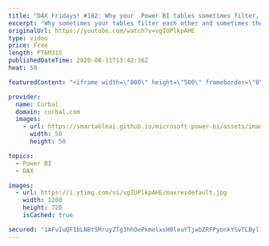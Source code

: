 ```yaml
---
title: "DAX Fridays! #182: Why your  Power BI tables sometimes filter, sometimes dont"
excerpt: "Why sometimes your tables filter each other and sometimes they dont?  As a beginner, this confused me deeply, so I hope this video will clarify this for you so you dont have to wonder anymore!  Understanding relationships: https://www.youtube.com/watch?v=-4ybWQSRcOY  Modeling playlist: https://www.youtube.com/playlist?list=PLDz00l_jz6zyfWLZIu8psvTESmKuVDUoG"
originalUrl: https://youtube.com/watch?v=vgIUPlkpAHE
type: video
price: Free
length: PT6M31S
publishedDateTime: 2020-08-11T13:42:36Z
heat: 50

featuredContent: "<iframe width=\"800\" height=\"500\" frameborder=\"0\" src=\"https://www.youtube.com/embed/vgIUPlkpAHE\" allow=\"accelerometer; autoplay; encrypted-media; gyroscope; picture-in-picture\" allowfullscreen></iframe>"

provider:
  name: Curbal
  domain: curbal.com
  images:
    - url: https://smartableai.github.io/microsoft-power-bi/assets/images/organizations/curbal.com-50x50.jpg
      width: 50
      height: 50

topics:
  - Power BI
  - DAX

images:
  - url: https://i.ytimg.com/vi/vgIUPlkpAHE/maxresdefault.jpg
    width: 1280
    height: 720
    isCached: true

secured: "1AFvIuQF1bLNBtSMruyZTg3hhOePkmolxsH0leuYTjwbZRFPyonkYSvTLByllGXvz8pijmDcvwU/T1Tws7IKont7yE399ZsdLn4Bup+JgtdvAKfoOSCCrlG5h47hVwfBSpnt5Tg+mpVs/sRvF6AnsfYIuGpNsCsf/mMtJHCzwgTGxsRVKWm2cM+J6jBu1RjI++n73UZs3/zz5DveM/j9t39h/4mwqnbr6jkGmgczTcmGX5xabBhHzJaAFWS0KaOc9oT+ud486tHtCqqRBdUaj9Jc49OMqGK7T9DvSK+9GgwwIHyUVSKS4ySsLb+JUoWfWYT1EvKruy6l8bcvcPcOkC3IiPZ/0auG/irhizPVwFKprU/dXoocIn0Kc0UYb9cHfzqSyGHnBhFHYPhrQl4bmDY1EztWeq31RfBA5foIdVw=;Dm+e59zBFIXGn8YClARK/g=="
---
```


